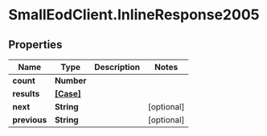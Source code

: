 # SmallEodClient.InlineResponse2005

## Properties

Name | Type | Description | Notes
------------ | ------------- | ------------- | -------------
**count** | **Number** |  | 
**results** | [**[Case]**](Case.md) |  | 
**next** | **String** |  | [optional] 
**previous** | **String** |  | [optional] 


